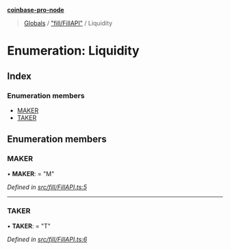 **[coinbase-pro-node](../README.md)**

> [Globals](../globals.md) / ["fill/FillAPI"](../modules/_fill_fillapi_.md) / Liquidity

# Enumeration: Liquidity

## Index

### Enumeration members

- [MAKER](_fill_fillapi_.liquidity.md#maker)
- [TAKER](_fill_fillapi_.liquidity.md#taker)

## Enumeration members

### MAKER

• **MAKER**: = "M"

_Defined in [src/fill/FillAPI.ts:5](https://github.com/bennycode/coinbase-pro-node/blob/ee94ab6/src/fill/FillAPI.ts#L5)_

---

### TAKER

• **TAKER**: = "T"

_Defined in [src/fill/FillAPI.ts:6](https://github.com/bennycode/coinbase-pro-node/blob/ee94ab6/src/fill/FillAPI.ts#L6)_

